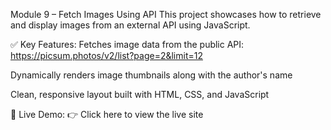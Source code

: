 Module 9 – Fetch Images Using API
This project showcases how to retrieve and display images from an external API using JavaScript.

✅ Key Features:
Fetches image data from the public API: https://picsum.photos/v2/list?page=2&limit=12

Dynamically renders image thumbnails along with the author's name

Clean, responsive layout built with HTML, CSS, and JavaScript

🔗 Live Demo:
👉 Click here to view the live site
